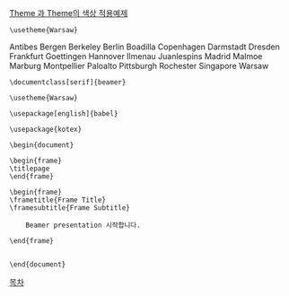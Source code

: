 [ Theme 과 Theme의 색상 적용예제](http://www.hartwork.org/beamer-theme-matrix/ )
```
\usetheme{Warsaw} 
```

Antibes Bergen Berkeley Berlin Boadilla Copenhagen Darmstadt Dresden Frankfurt Goettingen Hannover Ilmenau Juanlespins Madrid Malmoe Marburg Montpellier Paloalto Pittsburgh Rochester Singapore Warsaw

```
\documentclass[serif]{beamer} 

\usetheme{Warsaw}

\usepackage[english]{babel}

\usepackage{kotex} 

\begin{document}

\begin{frame}
\titlepage
\end{frame}

\begin{frame}
\frametitle{Frame Title}
\framesubtitle{Frame Subtitle}

	Beamer presentation 시작합니다.

\end{frame}


\end{document}

```
[목차](./README.md)
